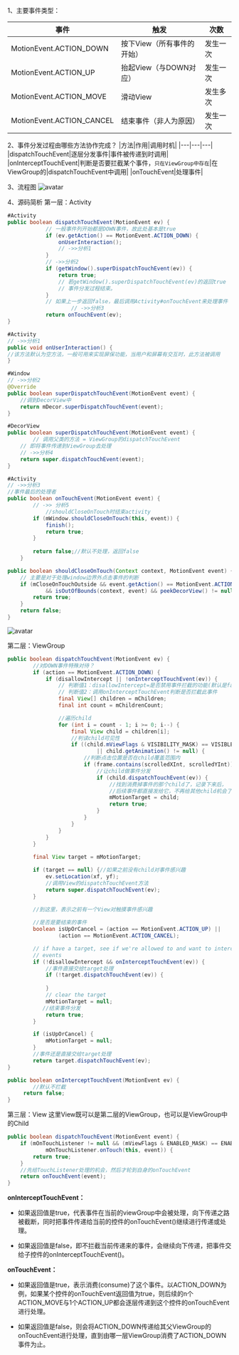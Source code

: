 1、主要事件类型：

|事件|触发|次数|
|---|---|---|
| MotionEvent.ACTION_DOWN | 按下View（所有事件的开始）|发生一次 |
| MotionEvent.ACTION_UP | 抬起View（与DOWN对应）|发生一次 |
| MotionEvent.ACTION_MOVE | 滑动View|发生多次 |
| MotionEvent.ACTION_CANCEL | 结束事件（非人为原因）|发生一次 |

2、事件分发过程由哪些方法协作完成？
|方法|作用|调用时机|
|---|---|---|
|dispatchTouchEvent|逐层分发事件|事件被传递到时调用|
|onInterceptTouchEvent|判断是否要拦截某个事件，`只在ViewGroup中存在`|在ViewGroup的|dispatchTouchEvent中调用|
|onTouchEvent|处理事件|

3、流程图
![avatar](../assets/1.svg)


4、源码简析
第一层：Activity
```java
#Activity
public boolean dispatchTouchEvent(MotionEvent ev) {
            // 一般事件列开始都是DOWN事件，故此处基本是true
            if (ev.getAction() == MotionEvent.ACTION_DOWN) {
                onUserInteraction();
                // ->>分析1
            }
            // ->>分析2
            if (getWindow().superDispatchTouchEvent(ev)) {
                return true;
                // 若getWindow().superDispatchTouchEvent(ev)的返回true
                // 事件分发过程结束。
            }
            // 如果上一步返回false，最后调用Activity#onTouchEvent来处理事件
  					// ->>分析3
            return onTouchEvent(ev);
}
```
```java
#Activity
// ->>分析1
public void onUserInteraction() {
//该方法默认为空方法，一般可用来实现屏保功能，当用户和屏幕有交互时，此方法被调用
}
```
```java
#Window
// ->>分析2
@Override
public boolean superDispatchTouchEvent(MotionEvent event) {
  	//调到DecorView中
    return mDecor.superDispatchTouchEvent(event);
}

#DecorView
public boolean superDispatchTouchEvent(MotionEvent event) {
		// 调用父类的方法 = ViewGroup的dispatchTouchEvent
    // 即将事件传递到ViewGroup去处理
    // ->>分析4
    return super.dispatchTouchEvent(event);
}
```
```java
#Activity
// ->>分析3
//事件最后的处理者
public boolean onTouchEvent(MotionEvent event) {
        // ->> 分析5
  			//shouldCloseOnTouch时结束activity
        if (mWindow.shouldCloseOnTouch(this, event)) {
            finish();
            return true;
        }
        
        return false;//默认不处理，返回false
    }

public boolean shouldCloseOnTouch(Context context, MotionEvent event) {
    // 主要是对于处理window边界外点击事件的判断
    if (mCloseOnTouchOutside && event.getAction() == MotionEvent.ACTION_DOWN
            && isOutOfBounds(context, event) && peekDecorView() != null) {
        return true;
    }
    return false;
}
```
![avatar](../assets/2.svg)

第二层：ViewGroup
```java
public boolean dispatchTouchEvent(MotionEvent ev) {
        //对DOWN事件特殊对待？
        if (action == MotionEvent.ACTION_DOWN) {
            if (disallowIntercept || !onInterceptTouchEvent(ev)) {
                // 判断值1：disallowIntercept=是否禁用事件拦截的功能(默认是false)，可通过调用requestDisallowInterceptTouchEvent修改
                // 判断值2：调用onInterceptTouchEvent判断是否拦截此事件
                final View[] children = mChildren;
                final int count = mChildrenCount;

              	//遍历child
                for (int i = count - 1; i >= 0; i--) {
                    final View child = children[i];
                    //判读child可见性
                    if ((child.mViewFlags & VISIBILITY_MASK) == VISIBLE
                            || child.getAnimation() != null) {
                        //判断点击位置是否在child覆盖范围内
                        if (frame.contains(scrolledXInt, scrolledYInt)) {
                            //让child做事件分发
                            if (child.dispatchTouchEvent(ev)) {
                                //找到消费掉事件的那个child了，记录下来后，
                                //后续事件都直接发给它，不再给其他child机会了
                                mMotionTarget = child;
                                return true;
                            }
                        }
                    }
                }
            }
        }
      
        final View target = mMotionTarget;

        if (target == null) {//如果之前没有child对事件感兴趣
            ev.setLocation(xf, yf);
          	//调用View的dispatchTouchEvent方法
            return super.dispatchTouchEvent(ev);
        }

      	//到这里，表示之前有一个View对触摸事件感兴趣
      
        //是否是要结束的事件
        boolean isUpOrCancel = (action == MotionEvent.ACTION_UP) ||
                (action == MotionEvent.ACTION_CANCEL);

        // if have a target, see if we're allowed to and want to intercept its
        // events
        if (!disallowIntercept && onInterceptTouchEvent(ev)) {
            //事件直接交给target处理
            if (!target.dispatchTouchEvent(ev)) {
                
            }
            // clear the target
            mMotionTarget = null;
           //结束事件分发
            return true;
        }

        if (isUpOrCancel) {
            mMotionTarget = null;
        }
        //事件还是直接交给target处理
        return target.dispatchTouchEvent(ev);
}

public boolean onInterceptTouchEvent(MotionEvent ev) {
        //默认不拦截
     return false;
}
```
第三层：View
这里View既可以是第二层的ViewGroup，也可以是ViewGroup中的Child
```java
public boolean dispatchTouchEvent(MotionEvent event) {
    if (mOnTouchListener != null && (mViewFlags & ENABLED_MASK) == ENABLED &&
            mOnTouchListener.onTouch(this, event)) {
        return true;
    }
  	//先给TouchListener处理的机会，然后才轮到自身的onTouchEvent
    return onTouchEvent(event);
}
```

**onInterceptTouchEvent：**

* 如果返回值是true，代表事件在当前的viewGroup中会被处理，向下传递之路被截断，同时把事件传递给当前的控件的onTouchEvent()继续进行传递或处理。

* 如果返回值是false，即不拦截当前传递来的事件，会继续向下传递，把事件交给子控件的onInterceptTouchEvent()。

**onTouchEvent：**

* 如果返回值是true，表示消费(consume)了这个事件。以ACTION_DOWN为例，如果某个控件的onTouchEvent返回值为true，则后续的n个ACTION_MOVE与1个ACTION_UP都会逐层传递到这个控件的onTouchEvent进行处理。

* 如果返回值是false，则会将ACTION_DOWN传递给其父ViewGroup的onTouchEvent进行处理，直到由哪一层ViewGroup消费了ACTION_DOWN事件为止。

